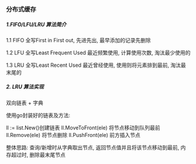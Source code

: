 ### 分布式缓存


##### 1.FIFO/LFU/LRU 算法简介

1.1 FIFO 全写First in First out, 先进先出, 最早添加的记录先删除

1.2 LFU 全写Least Frequent Used 最近频繁使用, 计算使用次数, 淘汰最少使用的

1.3 LRU 全写Least Recent Used 最近曾经使用, 使用则将元素排到最前, 淘汰最末尾的

##### 2. LRU 算法实现

双向链表 + 字典

使用go封装好的链表及方法: 

ll := list.New()创建链表
ll.MoveToFront(ele) 将节点移动到队列最前
ll.Remove(ele) 将节点删除
ll.PushFront(ele) 前方插入节点

整体思路: 查询/新增时从字典取出节点, 返回节点值并且将该节点移动到最前, 内存超过时, 删除最末尾节点